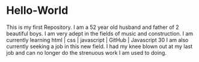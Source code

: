 # Hello-World
This is my first Repository.
I am a 52 year old husband and father of 2 beautiful boys.
I am very adept in the fields of music and construction.
I am currently learning html | css | javascript | GitHub | Javascript 30
I am also currently seeking a job in this new field.
I had my knee blown out at my last job and can no longer do the strenuous work I am used to doing.
